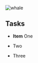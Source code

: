 ![whale](https://i.ibb.co/F8NZ28X/hh-If4-Y9u-400x400.jpg)
## Tasks


- **Item** One


+ Two 

* Three
